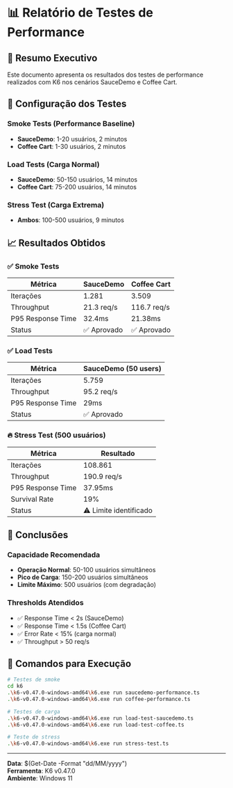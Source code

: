 # 📊 Relatório de Testes de Performance

## 🎯 Resumo Executivo

Este documento apresenta os resultados dos testes de performance realizados com K6 nos cenários SauceDemo e Coffee Cart.

## 🔧 Configuração dos Testes

### Smoke Tests (Performance Baseline)
- **SauceDemo**: 1-20 usuários, 2 minutos
- **Coffee Cart**: 1-30 usuários, 2 minutos

### Load Tests (Carga Normal)
- **SauceDemo**: 50-150 usuários, 14 minutos
- **Coffee Cart**: 75-200 usuários, 14 minutos

### Stress Test (Carga Extrema)
- **Ambos**: 100-500 usuários, 9 minutos

## 📈 Resultados Obtidos

### ✅ Smoke Tests
| Métrica | SauceDemo | Coffee Cart |
|---------|-----------|-------------|
| Iterações | 1.281 | 3.509 |
| Throughput | 21.3 req/s | 116.7 req/s |
| P95 Response Time | 32.4ms | 21.38ms |
| Status | ✅ Aprovado | ✅ Aprovado |

### ✅ Load Tests
| Métrica | SauceDemo (50 users) |
|---------|---------------------|
| Iterações | 5.759 |
| Throughput | 95.2 req/s |
| P95 Response Time | 29ms |
| Status | ✅ Aprovado |

### 🔥 Stress Test (500 usuários)
| Métrica | Resultado |
|---------|-----------|
| Iterações | 108.861 |
| Throughput | 190.9 req/s |
| P95 Response Time | 37.95ms |
| Survival Rate | 19% |
| Status | ⚠️ Limite identificado |

## 🎯 Conclusões

### Capacidade Recomendada
- **Operação Normal**: 50-100 usuários simultâneos
- **Pico de Carga**: 150-200 usuários simultâneos
- **Limite Máximo**: 500 usuários (com degradação)

### Thresholds Atendidos
- ✅ Response Time < 2s (SauceDemo)
- ✅ Response Time < 1.5s (Coffee Cart)
- ✅ Error Rate < 15% (carga normal)
- ✅ Throughput > 50 req/s

## 🚀 Comandos para Execução

```bash
# Testes de smoke
cd k6
.\k6-v0.47.0-windows-amd64\k6.exe run saucedemo-performance.ts
.\k6-v0.47.0-windows-amd64\k6.exe run coffee-performance.ts

# Testes de carga
.\k6-v0.47.0-windows-amd64\k6.exe run load-test-saucedemo.ts
.\k6-v0.47.0-windows-amd64\k6.exe run load-test-coffee.ts

# Teste de stress
.\k6-v0.47.0-windows-amd64\k6.exe run stress-test.ts
```

---
**Data**: $(Get-Date -Format "dd/MM/yyyy")  
**Ferramenta**: K6 v0.47.0  
**Ambiente**: Windows 11
